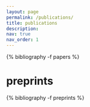 ```yaml
---
layout: page
permalink: /publications/
title: publications
description: 
nav: true
nav_order: 1
---
```

<!-- _bibliography/papers -->
<div class="publications">
{% bibliography -f papers %}
</div>

<!-- _bibliography/preprints -->
<h1> preprints </h1>
<div class="publications">
{% bibliography -f preprints %}
</div>